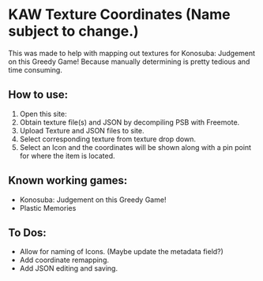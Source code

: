 # KAW Texture Coordinates (Name subject to change.)
This was made to help with mapping out textures for Konosuba: Judgement on this Greedy Game! Because manually determining is pretty tedious and time consuming.
## How to use:
1. Open this site: 
2. Obtain texture file(s) and JSON by decompiling PSB with Freemote.
3. Upload Texture and JSON files to site.
4. Select corresponding texture from texture drop down.
5. Select an Icon and the coordinates will be shown along with a pin point for where the item is located.
## Known working games:
- Konosuba: Judgement on this Greedy Game!
- Plastic Memories
## To Dos:
- Allow for naming of Icons. (Maybe update the metadata field?)
- Add coordinate remapping.
- Add JSON editing and saving.
